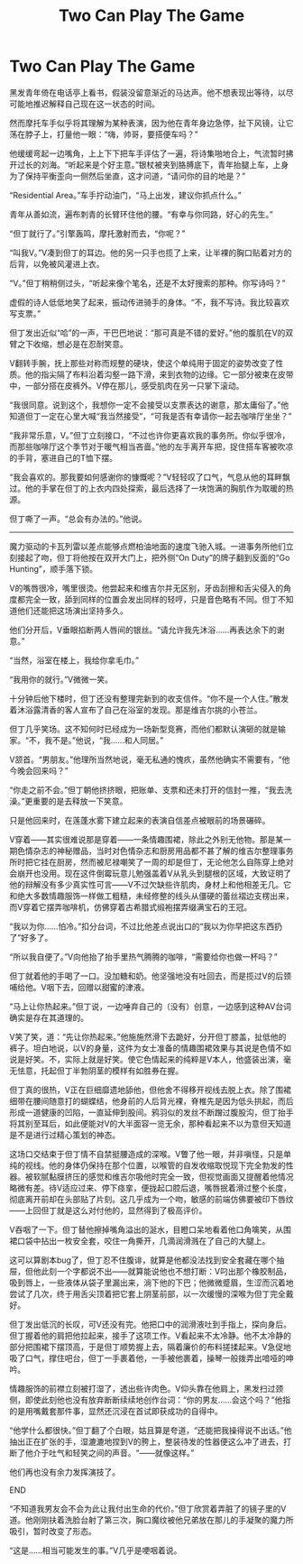 ﻿---
title: Two Can Play The Game
fandom: 鬼泣
characters: 但丁/维吉尔
rating: Explicit
excerpt: 兄弟俩找到了新的竞赛形式。
notes: 内含角色扮演。
---

# Two Can Play The Game



黑发青年倚在电话亭上看书，假装没留意渐近的马达声。他不想表现出等待，以尽可能地推迟解释自己现在这一状态的时间。

然而摩托车手似乎将其理解为某种表演，因为他在青年身边急停，扯下风镜，让它荡在脖子上，打量他一眼：“嗨，帅哥，要搭便车吗？”

他缓缓弯起一边嘴角，上上下下把车手评估了一遍，将诗集啪地合上，气流暂时拂开过长的刘海。“听起来是个好主意。”银杖被夹到胳膊底下，青年抬腿上车，上身为了保持平衡歪向一侧然后坐直，这才问道，“请问你的目的地是？”

“Residential Area。”车手拧动油门，“马上出发，建议你抓点什么。”

青年从善如流，遍布刺青的长臂环住他的腰。“有幸与你同路，好心的先生。”

“但丁就行了。”引擎轰鸣，摩托激射而去，“你呢？”

“叫我V。”V凑到但丁的耳边。他的另一只手也揽了上来，让半裸的胸口贴着对方的后背，以免被风灌进上衣。

“V。”但丁稍稍侧过头，“听起来像个笔名，还是不太好搜索的那种。你写诗吗？”

虚假的诗人低低地笑了起来，振动传进骑手的身体。“不，我不写诗。我比较喜欢写支票。”

但丁发出近似“哈”的一声，干巴巴地说：“那可真是不错的爱好。”他的腹肌在V的双臂之下收缩，想必是在忍耐笑意。

V翻转手腕，抚上那些对称而规整的硬块，使这个单纯用于固定的姿势改变了性质。他的指尖隔了布料沿着沟壑一路下滑，来到衣物的边缘。它一部分被束在皮带中，一部分搭在皮裤外。V停在那儿，感受肌肉在另一只掌下滚动。

“我很同意。说到这个，我想你一定不会接受以支票表达的谢意，那太庸俗了。”他知道但丁一定在心里大喊“我当然接受”，“可我是否有幸请你一起去咖啡厅坐坐？”

“我非常乐意，V。”但丁立刻接口，“不过也许你更喜欢我的事务所。你似乎很冷，而那些咖啡厅这个季节对于暖气相当吝啬。”他的左手离开车把，捉住搭车客被吹凉的手背，塞进自己的T恤下摆。

“我会喜欢的。那我要如何感谢你的慷慨呢？”V轻轻叹了口气，气息从他的耳畔飘过。他的手掌在但丁的上衣内四处探索，最后选择了一块饱满的胸肌作为取暖的热源。

但丁嘶了一声。“总会有办法的。”他说。

---

魔力驱动的卡瓦列雷以差点能够点燃柏油地面的速度飞驰入城。一进事务所他们立刻接起了吻，但丁将他按在双开大门上，把外侧“On Duty”的牌子翻到反面的“Go Hunting”，顺手落下锁。

V的嘴唇很冷，嘴里很烫。他尝起来和维吉尔并无区别，牙齿刮擦和舌尖侵入的角度都完全一致，舔到同样的位置会发出同样的轻哼，只是音色略有不同。但丁不知道他们还能把这场演出坚持多久。

他们分开后，V垂眼掐断两人唇间的银丝。“请允许我先沐浴……再表达余下的谢意。”

“当然，浴室在楼上，我给你拿毛巾。”

“我用你的就行。”V微微一笑。

十分钟后他下楼时，但丁还没有整理完新到的收支信件。“你不是一个人住。”散发着沐浴露清香的客人宣布了自己在浴室的发现。那是维吉尔挑的小苍兰。

但丁几乎笑场。这不知何时已经成为一场新型竞赛，而他们都默认演砸的就是输家。“不，我不是。”他说，“我……和人同居。”

V颔首。“男朋友。”他理所当然地说，毫无私通的愧疚，虽然他确实不需要有，“他今晚会回来吗？”

“你走之前不会。”但丁朝他挤挤眼，把账单、支票和还未打开的信封一推，“我去洗澡。”更重要的是去释放一下笑意。

只是他回来时，在莲蓬水雾下建立起来的表演自信差点被眼前的场景碾碎。

V穿着——其实很难说那是穿着——一条情趣围裙，除此之外别无他物。那是某一期色情杂志的神秘赠品，当时对色情杂志和厨房用品都不甚了解的维吉尔整理事务所时把它挂在厨房，然而被尼禄嘲笑了一周的却是但丁，无论他怎么自陈穿上绝对会崩开也没用。现在这件倒霉玩意儿勉强盖着V从乳头到腿根的区域，大致证明了他的辩解没有多少真实性可言——V不过欠缺些许肌肉，身材上和他相差无几。它和绝大多数情趣服饰一样做工粗糙，未经修整的线头从僵硬的蕾丝褶边支楞出来，而V穿着它摆弄咖啡机，仿佛穿着古希腊式缎袍摆弄缀满宝石的王冠。

“我以为你……怕冷。”扣分台词，不过比他差点说出口的“我以为你早把这东西扔了”好多了。

“所以我自便了。”V向他抬了抬手里热气腾腾的咖啡，“需要给你也做一杯吗？”

但丁就着他的手喝了一口。没加糖和奶。他坚强地没有吐回去，而是揽过V的后颈哺给他。V咽下去，回赠以甜蜜的津液。

“马上让你热起来。”但丁说，一边唾弃自己的（没有）创意，一边感到这种AV台词确实是存在其道理的。

V笑了笑，道：“先让你热起来。”他施施然滑下去跪好，分开但丁膝盖，扯低他的裤子。坦白地说，以V的身量，这件为女士准备的情趣围裙效果与其说是色情不如说是好笑。不，实际上就是好笑。使它色情起来的纯粹是V本人，他盛装出演，毫无怯意，托起但丁半勃阴茎的模样有如胜券在握。

但丁真的很热，V正在巨细靡遗地舔他，但他舍不得移开视线去脱上衣。除了围裙细带在腰间随意打的蝴蝶结，他身前的人后背光裸，脊椎先是因为低头拱起，而后形成一道健康的凹陷，一直延伸到股间。鸦羽似的发丝不断蹭过腹股沟，但丁抬手将其别至耳后，如此便能对V的大半面容一览无余，那种看起来不以为意但天知道是不是进行过精心策划的神态。

这场口交结束于但丁情不自禁挺腰造成的深喉。V瞥了他一眼，并非嗔怪，只是单纯的视线。他的身体仍保持在那个位置，以喉管的自发收缩取悦现下完全勃发的性器。被软腻黏膜挤压的感觉和维吉尔吸他时完全一致，但视觉画面又提醒着他情况略微有差。待V适应过来、停下痉挛，便拢起口腔后退，嘴唇抿着滑过整个长度，彻底离开前却在头部贴了片刻。这几乎成为一个吻，敏感的前端仿佛要被印下唇纹——上回但丁就是这么对付他的，显然得到了极高评价。

V吞咽了一下。但丁替他擦掉嘴角溢出的涎水，目瞪口呆地看着他口角噙笑，从围裙口袋中拈出一枚安全套，咬住一角撕开，几滴润滑溅在了自己的大腿上。

这可以算剧本bug了，但丁忍不住腹诽，就算是他都没法找到安全套藏在哪个抽屉，但他此刻一个字都说不出——就算能说他也不想打断：V叼出那个橡胶制品，吸到唇上，一些液体从袋子里漏出来，淌下他的下巴；他微微蹙眉，生涩而沉着地尝试了几次，终于用舌尖顶着把它套上阴茎前部，以一次缓慢的深喉为但丁完全戴好。

但丁发出低沉的长叹，可V还没有完。他把口中的润滑液吐到手指上，探向身后。但丁握着他的肩把他拉起来，接手了这项工作。V看起来不太冷静。他不太冷静的部分把围裙下摆顶高，于是但丁顺势握上去，隔着廉价的布料搓揉起来。V急促地吸了口气，撑住吧台，但丁一手裹着他，一手被他裹着，操琴一般拨弄出喑哑的呻吟。

情趣服饰的前襟立刻被打湿了，透出些许肉色。V仰头靠在他肩上，黑发扫过颈侧，即使此刻他也没有放弃断断续续地创作台词：“你的男友……会这个吗？”他指的是用嘴戴套那件事，显然还沉浸在首试即获成功的自得中。

“他学什么都很快。”但丁翻了个白眼，姑且算是夸道，“还能把我操得说不出话。”他抽出正在扩张的手，湿漉漉地捏到V的胯上，整装待发的性器便这么冲了进去，打断了他介于吐气和轻笑之间的声音。“——就像这样。”

他们再也没有余力发挥演技了。



END



“不知道我男友会不会为此让我付出生命的代价。”但丁欣赏着弄脏了的镜子里的V道。他刚刚扶着洗脸台射了第三次，胸口魔纹被他兄弟放在那儿的手凝聚的魔力所吸引，暂时改变了形态。

“这是……相当可能发生的事。”V几乎是哽咽着说。